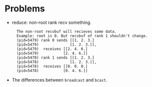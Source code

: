 # Problems

- reduce: non-root rank recv something.

        The non-root recvbuf will recieves some data.
        Example: root is 0. But recvbuf of rank 1 shouldn't change.
        (pid=5479) rank 0 sends [[1. 2. 3.]
        (pid=5479)              [1. 2. 3.]],
        (pid=5479)  receives [[2. 4. 6.]
        (pid=5479)           [2. 4. 6.]]
        (pid=5478) rank 1 sends [[1. 2. 3.]
        (pid=5478)              [1. 2. 3.]],
        (pid=5478)  receives [[0. 0. 0.]
        (pid=5478)           [0. 4. 6.]]

- The differences between `broadcast` and `bcast`.
